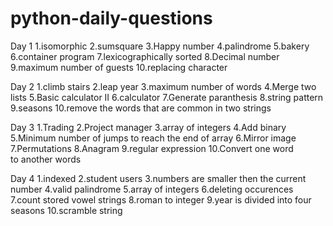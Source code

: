 # python-daily-questions
Day 1
1.isomorphic
2.sumsquare
3.Happy number
4.palindrome
5.bakery
6.container program
7.lexicographically sorted
8.Decimal number
9.maximum number of guests
10.replacing character
   
Day 2
1.climb stairs
2.leap year
3.maximum number of words 
4.Merge two lists
5.Basic calculator II
6.calculator
7.Generate paranthesis
8.string pattern
9.seasons
10.remove the words that are common in two strings
       
 Day 3
 1.Trading
 2.Project manager
 3.array of integers
 4.Add binary
 5.Minimum number of jumps to reach the end of array
 6.Mirror image
 7.Permutations
 8.Anagram
 9.regular expression
 10.Convert one word to another words
 
 Day 4
 1.indexed
 2.student users
 3.numbers are smaller then the current number
 4.valid palindrome
 5.array of integers
 6.deleting occurences
 7.count stored vowel strings
 8.roman to integer
 9.year is divided into four seasons
 10.scramble string
